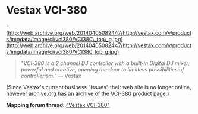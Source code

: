 # Vestax VCI-380

![http://web.archive.org/web/20140405082447/http://vestax.com/v/products/imgdata/image/ci/vci380/VCI380\_top\_g.jpg](http://web.archive.org/web/20140405082447/http://vestax.com/v/products/imgdata/image/ci/vci380/VCI380_top_g.jpg)

> *"VCI-380 is a 2 channel DJ controller with a built-in Digital DJ
> mixer, powerful and creative, opening the door to limitless
> possibilities of controllerism."* — Vestax

(Since Vestax's current business "issues" their web site is no longer
online, however archive.org has an [archive of the VCI-380 product
page](http://web.archive.org/web/http://www.vestax.com/v/products/detail.php?cate_id=189).)

**Mapping forum thread:** ["Vestax
VCI-380"](http://mixxx.org/forums/viewtopic.php?f=7&t=6784)
